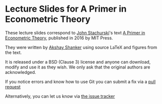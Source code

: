 # Lecture Slides for A Primer in Econometric Theory

These lecture slides correspond to [John Stachurski](http://johnstachurski.net/index.html)'s
text [A Primer in Econometric Theory](http://johnstachurski.net/emet.html), published in 2016 by MIT Press.

They were written by [Akshay Shanker](https://github.com/mathuranand) using source LaTeX and figures from the text.

It is released under a BSD (Clause 3) license and anyone can download, modify
and use it as they wish.  We only ask that the original authors are acknowledged.

If you notice errors and know how to use Git you can submit a fix via a [pull request](https://github.com/jstac/econometric_theory_slides/pulls)

Alternatively, you can let us know via [the issue tracker](https://github.com/jstac/econometric_theory_slides/issues)



